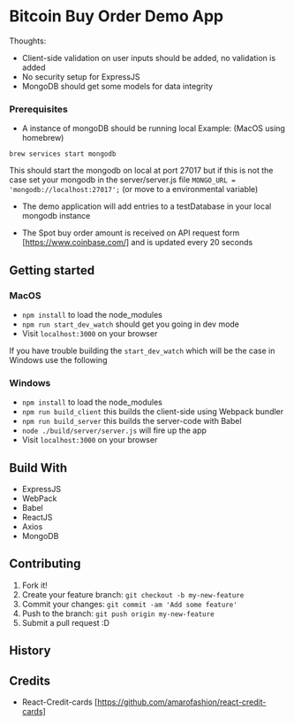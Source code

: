 # Bitcoin Buy Order Demo App

Thoughts:
* Client-side validation on user inputs should be added, no validation is added
* No security setup for ExpressJS 
* MongoDB should get some models for data integrity

### Prerequisites
* A instance of mongoDB should be running local
Example: (MacOS using homebrew)
```
brew services start mongodb
```
This should start the mongodb on local at port 27017 but if this is not the case set your mongodb in the server/server.js file `MONGO_URL = 'mongodb://localhost:27017';` (or move to a environmental variable)

* The demo application will add entries to a testDatabase in your local mongodb instance

* The Spot buy order amount is received on API request form [https://www.coinbase.com/] and is updated every 20 seconds

## Getting started

### MacOS
* ```npm install``` to load the node_modules
* ```npm run start_dev_watch``` should get you going in dev mode
* Visit `localhost:3000` on your browser

If you have trouble building the `start_dev_watch` which will be the case in Windows use the following
### Windows
* ```npm install``` to load the node_modules
* ```npm run build_client``` this builds the client-side using Webpack bundler
* ```npm run build_server``` this builds the server-code with Babel
* ```node ./build/server/server.js``` will fire up the app
* Visit `localhost:3000` on your browser






## Build With

* ExpressJS
* WebPack
* Babel
* ReactJS
* Axios
* MongoDB

## Contributing

1. Fork it!
2. Create your feature branch: `git checkout -b my-new-feature`
3. Commit your changes: `git commit -am 'Add some feature'`
4. Push to the branch: `git push origin my-new-feature`
5. Submit a pull request :D

## History

## Credits

* React-Credit-cards [https://github.com/amarofashion/react-credit-cards]